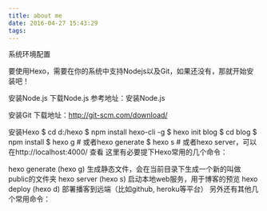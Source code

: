 ```yaml
---
title: about me
date: 2016-04-27 15:43:29
tags:
---
```



系统环境配置

要使用Hexo，需要在你的系统中支持Nodejs以及Git，如果还没有，那就开始安装吧！

安装Node.js
下载Node.js
参考地址：安装Node.js

安装Git
下载地址：http://git-scm.com/download/

安装Hexo
$ cd d:/hexo
$ npm install hexo-cli -g
$ hexo init blog
$ cd blog
$ npm install
$ hexo g # 或者hexo generate
$ hexo s # 或者hexo server，可以在http://localhost:4000/ 查看
这里有必要提下Hexo常用的几个命令：

hexo generate (hexo g) 生成静态文件，会在当前目录下生成一个新的叫做public的文件夹
hexo server (hexo s) 启动本地web服务，用于博客的预览
hexo deploy (hexo d) 部署播客到远端（比如github, heroku等平台）
另外还有其他几个常用命令：